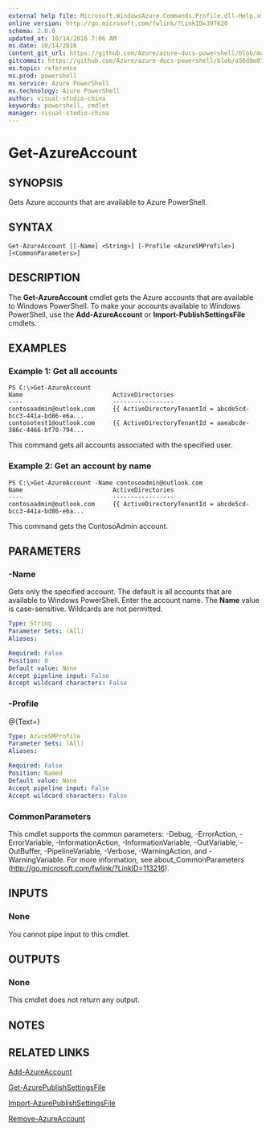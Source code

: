 ```yaml
---
external help file: Microsoft.WindowsAzure.Commands.Profile.dll-Help.xml
online version: http://go.microsoft.com/fwlink/?LinkID=397620
schema: 2.0.0
updated_at: 10/14/2016 7:06 AM
ms.date: 10/14/2016
content_git_url: https://github.com/Azure/azure-docs-powershell/blob/master/azureps-cmdlets-docs/ServiceManagement/Azure.Profile/v2.0/CmdletMDs/Get-AzureAccount.md
gitcommit: https://github.com/Azure/azure-docs-powershell/blob/a56d0e01e65c2c33aa2af13dd29addc94ead6e88/azureps-cmdlets-docs/ServiceManagement/Azure.Profile/v2.0/CmdletMDs/Get-AzureAccount.md
ms.topic: reference
ms.prod: powershell
ms.service: Azure PowerShell
ms.technology: Azure PowerShell
author: visual-studio-china
keywords: powershell, cmdlet
manager: visual-studio-china
---
```


# Get-AzureAccount

## SYNOPSIS
Gets Azure accounts that are available to Azure PowerShell.

## SYNTAX

```
Get-AzureAccount [[-Name] <String>] [-Profile <AzureSMProfile>] [<CommonParameters>]
```

## DESCRIPTION
The **Get-AzureAccount** cmdlet gets the Azure accounts that are available to Windows PowerShell.
To make your accounts available to Windows PowerShell, use the **Add-AzureAccount** or **Import-PublishSettingsFile** cmdlets.

## EXAMPLES

### Example 1: Get all accounts
```
PS C:\>Get-AzureAccount
Name                         ActiveDirectories
----                         -----------------
contosoadmin@outlook.com     {{ ActiveDirectoryTenantId = abcde5cd-bcc3-441a-bd86-e6a...
contosotest1@outlook.com     {{ ActiveDirectoryTenantId = aaeabcde-386c-4466-bf70-794...
```

This command gets all accounts associated with the specified user.

### Example 2: Get an account by name
```
PS C:\>Get-AzureAccount -Name contosoadmin@outlook.com
Name                         ActiveDirectories
----                         -----------------
contosoadmin@outlook.com     {{ ActiveDirectoryTenantId = abcde5cd-bcc3-441a-bd86-e6a...
```

This command gets the ContosoAdmin account.

## PARAMETERS

### -Name
Gets only the specified account.
The default is all accounts that are available to Windows PowerShell.
Enter the account name.
The **Name** value is case-sensitive.
Wildcards are not permitted.

```yaml
Type: String
Parameter Sets: (All)
Aliases: 

Required: False
Position: 0
Default value: None
Accept pipeline input: False
Accept wildcard characters: False
```

### -Profile
@{Text=}

```yaml
Type: AzureSMProfile
Parameter Sets: (All)
Aliases: 

Required: False
Position: Named
Default value: None
Accept pipeline input: False
Accept wildcard characters: False
```

### CommonParameters
This cmdlet supports the common parameters: -Debug, -ErrorAction, -ErrorVariable, -InformationAction, -InformationVariable, -OutVariable, -OutBuffer, -PipelineVariable, -Verbose, -WarningAction, and -WarningVariable. For more information, see about_CommonParameters (http://go.microsoft.com/fwlink/?LinkID=113216).

## INPUTS

### None
You cannot pipe input to this cmdlet.

## OUTPUTS

### None
This cmdlet does not return any output.

## NOTES

## RELATED LINKS

[Add-AzureAccount](.\Add-AzureAccount.md)

[Get-AzurePublishSettingsFile](.\Get-AzurePublishSettingsFile.md)

[Import-AzurePublishSettingsFile](.\Import-AzurePublishSettingsFile.md)

[Remove-AzureAccount](.\Remove-AzureAccount.md)

